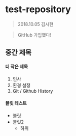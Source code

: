 # test-repository

> 2018.10.05
> 김시현

> GitHub 가입했다!

## 중간 제목

#### 더 작은 제목

1. 인사
1. 환경 설정
1. Git / Github History

#### 블릿 테스트

- 블릿
- 블릿2
  - 하위 
